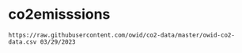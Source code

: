 # co2emisssions
    https://raw.githubusercontent.com/owid/co2-data/master/owid-co2-data.csv 03/29/2023
